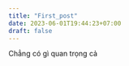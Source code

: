 ```yaml
---
title: "First_post"
date: 2023-06-01T19:44:23+07:00
draft: false
---
```


Chẳng có gì quan trọng cả
